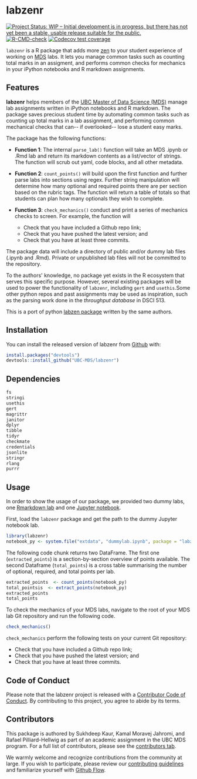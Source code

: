 
# labzenr

<!-- badges: start -->
[![Project Status: WIP – Initial development is in progress, but there has not yet been a stable, usable release suitable for the public.](https://www.repostatus.org/badges/latest/wip.svg)](https://www.repostatus.org/#wip)
[![R-CMD-check](https://github.com/UBC-MDS/labzenr/workflows/R-CMD-check/badge.svg)](https://github.com/UBC-MDS/labzenr/actions)
[![Codecov test coverage](https://codecov.io/gh/UBC-MDS/labzenr/branch/master/graph/badge.svg)](https://codecov.io/gh/UBC-MDS/labzenr?branch=master)
<!-- badges: end -->

`labzenr` is a R package that adds more [zen](https://en.wikipedia.org/wiki/Zen) to your student experience of working on [MDS](https://masterdatascience.ubc.ca/) labs. It lets you manage common tasks such as counting total marks in an assigment, and performs common checks for mechanics in your iPython notebooks and R markdown assignments.

## Features

**labzenr** helps members of the [UBC Master of Data Science (MDS)](https://masterdatascience.ubc.ca/) manage lab assignments written in iPython notebooks and R markdown. The package saves precious student time by automating common tasks such as counting up total marks in a lab assignment, and performing common mechanical checks that can-- if overlooked-- lose a student easy marks.

The package has the following functions:

- **Function 1**: The internal `parse_lab()` function will take an MDS .ipynb or .Rmd lab and return its markdown contents as a list/vector of strings. The function will scrub out yaml, code blocks, and all other metadata.

- **Function 2**: `count_points()` will build upon the first function and further parse labs into sections using regex. Further string manipulation will determine how many optional and required points there are per section based on the rubric tags. The function will return a table of totals so that students can plan how many optionals they wish to complete.

- **Function 3**: `check_mechanics()` conduct and print a series of mechanics checks to screen. For example, the function will
  - Check that you have included a Github repo link;
  - Check that you have pushed the latest version; and
  - Check that you have at least three commits.

The package data will include a directory of public and/or dummy lab files (.ipynb and .Rmd). Private or unpublished lab files will not be committed to the repository.

To the authors' knowledge, no package yet exists in the R ecosystem that serves this specific purpose. However, several existing packages will be used to power the functionality of `labzenr`, including `gert` and `usethis`.Some other python repos and past assignments may be used as inspiration, such as the parsing work done in the _throughput database_ in DSCI 513.

This is a port of python [labzen package](https://github.com/UBC-MDS/labzen) written by the same authors.

## Installation

You can install the released version of labzenr from [Github](https://github.com/UBC-MDS/labzenr) with:

``` r
install.packages("devtools")
devtools::install_github("UBC-MDS/labzenr")
```

## Dependencies

```r
fs
stringi
usethis
gert
magrittr
janitor
dplyr
tibble
tidyr
checkmate
credentials
jsonlite
stringr
rlang
purrr
```

## Usage

In order to show the usage of our package, we provided two dummy labs, one [Rmarkdown lab](https://github.com/UBC-MDS/labzenr/tree/master/inst/extdata/dummylab.Rmd) and one [Jupyter notebook](https://github.com/UBC-MDS/labzenr/tree/master/inst/extdata/dummylab.ipynb).

First, load the `labzenr` package and get the path to the dummy Jupyter notebook lab.

```r
library(labzenr)
notebook_py <- system.file("extdata", "dummylab.ipynb", package = "labzenr")
```

The following code chunk returns two DataFrame. The first one (`extracted_points`) is a section-by-section overview of points available. The second Dataframe (`total_points`) is a cross table summarising the number of optional, required, and total points per lab.

```r
extracted_points  <- count_points(notebook_py)
total_pointsis  <- extract_points(notebook_py)
extracted_points
total_points
```

To check the mechanics of your MDS labs, navigate to the root of your MDS lab Git repository and run the following code. 

```r
check_mechanics()
```

`check_mechanics` perform the following tests on your current Git repository:
- Check that you have included a Github repo link;
- Check that you have pushed the latest version; and
- Check that you have at least three commits.

## Code of Conduct

Please note that the labzenr project is released with a [Contributor Code of Conduct](https://contributor-covenant.org/version/2/0/CODE_OF_CONDUCT.html). By contributing to this project, you agree to abide by its terms.

## Contributors

This package is authored by Sukhdeep Kaur, Kamal Moravej Jahromi, and Rafael Pilliard-Hellwig as part of an academic assignment in the UBC MDS program. For a full list of contributors, please see the [contributors tab](https://github.com/UBC-MDS/labzen/graphs/contributors).

We warmly welcome and recognize contributions from the community at large. If you wish to participate, please review our [contributing guidelines](CONTRIBUTING.rst) and familiarize yourself with [Github Flow](https://blog.programster.org/git-workflows).
